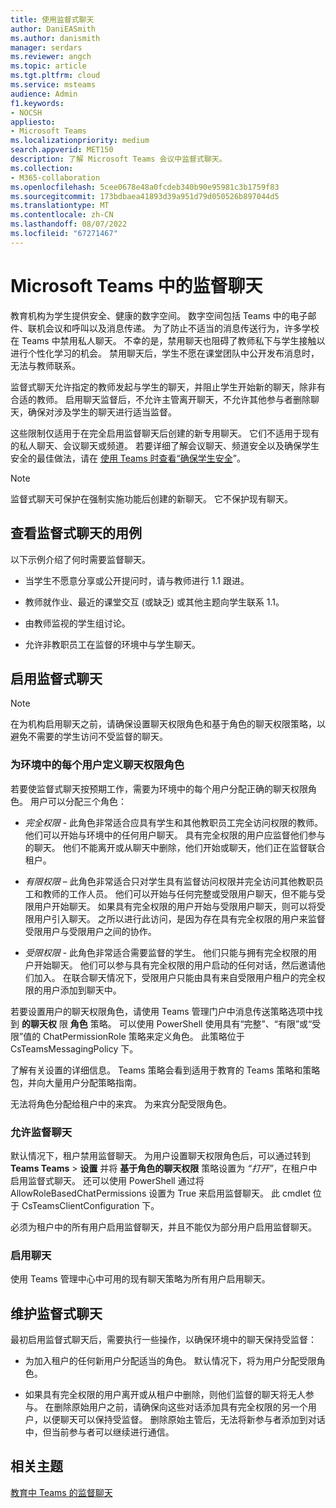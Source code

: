 ```yaml
---
title: 使用监督式聊天
author: DaniEASmith
ms.author: danismith
manager: serdars
ms.reviewer: angch
ms.topic: article
ms.tgt.pltfrm: cloud
ms.service: msteams
audience: Admin
f1.keywords:
- NOCSH
appliesto:
- Microsoft Teams
ms.localizationpriority: medium
search.appverid: MET150
description: 了解 Microsoft Teams 会议中监督式聊天。
ms.collection:
- M365-collaboration
ms.openlocfilehash: 5cee0678e48a0fcdeb340b90e95981c3b1759f83
ms.sourcegitcommit: 173bdbaea41893d39a951d79d050526b897044d5
ms.translationtype: MT
ms.contentlocale: zh-CN
ms.lasthandoff: 08/07/2022
ms.locfileid: "67271467"
---
```

# <a name="supervised-chats-in-microsoft-teams"></a>Microsoft Teams 中的监督聊天

教育机构为学生提供安全、健康的数字空间。 数字空间包括 Teams 中的电子邮件、联机会议和呼叫以及消息传递。 为了防止不适当的消息传送行为，许多学校在 Teams 中禁用私人聊天。 不幸的是，禁用聊天也阻碍了教师私下与学生接触以进行个性化学习的机会。 禁用聊天后，学生不愿在课堂团队中公开发布消息时，无法与教师联系。

监督式聊天允许指定的教师发起与学生的聊天，并阻止学生开始新的聊天，除非有合适的教师。 启用聊天监督后，不允许主管离开聊天，不允许其他参与者删除聊天，确保对涉及学生的聊天进行适当监督。

这些限制仅适用于在完全启用监督聊天后创建的新专用聊天。 它们不适用于现有的私人聊天、会议聊天或频道。 若要详细了解会议聊天、频道安全以及确保学生安全的最佳做法，请在 [使用 Teams 时查看“确保学生安全](https://support.microsoft.com/topic/keeping-students-safe-while-using-teams-for-distance-learning-f00fa399-0473-4d31-ab72-644c137e11c8?ui=en-us&rs=en-us&ad=us#ID0EBBAAA=For_educators&ID0EDD=For_educators)”。

> [!Note]
> 监督式聊天可保护在强制实施功能后创建的新聊天。  它不保护现有聊天。

## <a name="review-use-cases-for-supervised-chats"></a>查看监督式聊天的用例

以下示例介绍了何时需要监督聊天。

- 当学生不愿意分享或公开提问时，请与教师进行 1.1 跟进。

- 教师就作业、最近的课堂交互 (或缺乏) 或其他主题向学生联系 1.1。

- 由教师监视的学生组讨论。

- 允许非教职员工在监督的环境中与学生聊天。

## <a name="enable-supervised-chat"></a>启用监督式聊天

> [!Note]
> 在为机构启用聊天之前，请确保设置聊天权限角色和基于角色的聊天权限策略，以避免不需要的学生访问不受监督的聊天。

### <a name="define-chat-permission-roles-for-each-user-in-your-environment"></a>为环境中的每个用户定义聊天权限角色

若要使监督式聊天按预期工作，需要为环境中的每个用户分配正确的聊天权限角色。 用户可以分配三个角色：

- *完全权限* - 此角色非常适合应具有学生和其他教职员工完全访问权限的教师。 他们可以开始与环境中的任何用户聊天。 具有完全权限的用户应监督他们参与的聊天。 他们不能离开或从聊天中删除，他们开始或聊天，他们正在监督联合租户。

- *有限权限* – 此角色非常适合只对学生具有监督访问权限并完全访问其他教职员工和教师的工作人员。 他们可以开始与任何完整或受限用户聊天，但不能与受限用户开始聊天。 如果具有完全权限的用户开始与受限用户聊天，则可以将受限用户引入聊天。 之所以进行此访问，是因为存在具有完全权限的用户来监督受限用户与受限用户之间的协作。

- *受限权限* - 此角色非常适合需要监督的学生。 他们只能与拥有完全权限的用户开始聊天。 他们可以参与具有完全权限的用户启动的任何对话，然后邀请他们加入。 在联合聊天情况下，受限用户只能由具有来自受限用户租户的完全权限的用户添加到聊天中。

若要设置用户的聊天权限角色，请使用 Teams 管理门户中消息传送策略选项中找到 **的聊天权** 限 **角色** 策略。 可以使用 PowerShell 使用具有“完整”、“有限”或“受限”值的 ChatPermissionRole 策略来定义角色。 此策略位于 CsTeamsMessagingPolicy 下。

了解有关设置的详细信息。 Teams 策略会看到适用于教育的 Teams 策略和策略包，并向大量用户分配策略指南。

无法将角色分配给租户中的来宾。 为来宾分配受限角色。

### <a name="allow-supervised-chat"></a>允许监督聊天

默认情况下，租户禁用监督聊天。 为用户设置聊天权限角色后，可以通过转到 **Teams Teams** &gt; **设置** 并将 **基于角色的聊天权限** 策略设置为 *“打开”*，在租户中启用监督式聊天。 还可以使用 PowerShell 通过将 AllowRoleBasedChatPermissions 设置为 True 来启用监督聊天。 此 cmdlet 位于 CsTeamsClientConfiguration 下。

必须为租户中的所有用户启用监督聊天，并且不能仅为部分用户启用监督聊天。

### <a name="enable-chat"></a>启用聊天

使用 Teams 管理中心中可用的现有聊天策略为所有用户启用聊天。

## <a name="maintain-supervised-chats"></a>维护监督式聊天

最初启用监督式聊天后，需要执行一些操作，以确保环境中的聊天保持受监督：

- 为加入租户的任何新用户分配适当的角色。 默认情况下，将为用户分配受限角色。

- 如果具有完全权限的用户离开或从租户中删除，则他们监督的聊天将无人参与。 在删除原始用户之前，请确保向这些对话添加具有完全权限的另一个用户，以便聊天可以保持受监督。 删除原始主管后，无法将新参与者添加到对话中，但当前参与者可以继续进行通信。

## <a name="related-topics"></a>相关主题

[教育中 Teams 的监督聊天](https://support.microsoft.com/topic/supervised-chats-in-microsoft-teams-for-education-ad3aaafc-c85a-416f-95f9-d691f419cbb8?storagetype=live)
